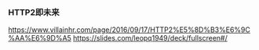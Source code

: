 ### HTTP2即未来
https://www.villainhr.com/page/2016/09/17/HTTP2%E5%8D%B3%E6%9C%AA%E6%9D%A5
https://slides.com/leopq1949/deck/fullscreen#/
